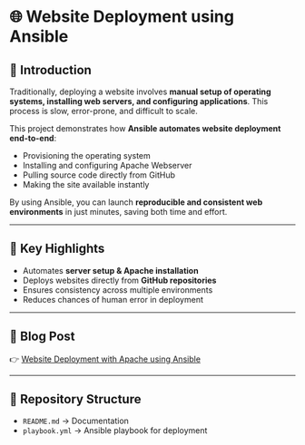 # 🌐 Website Deployment using Ansible

## 🔹 Introduction
Traditionally, deploying a website involves **manual setup of operating systems, installing web servers, and configuring applications**. This process is slow, error-prone, and difficult to scale.  

This project demonstrates how **Ansible automates website deployment end-to-end**:
- Provisioning the operating system  
- Installing and configuring Apache Webserver  
- Pulling source code directly from GitHub  
- Making the site available instantly  

By using Ansible, you can launch **reproducible and consistent web environments** in just minutes, saving both time and effort.

---

## 📌 Key Highlights
- Automates **server setup & Apache installation**  
- Deploys websites directly from **GitHub repositories**  
- Ensures consistency across multiple environments  
- Reduces chances of human error in deployment  

---

## 📖 Blog Post
👉 [Website Deployment with Apache using Ansible](https://www.linkedin.com/posts/aman-kant-mahto_building-a-project-to-launch-automatically-activity-7184491944276877312-LZe4)

---

## 📂 Repository Structure
- `README.md` → Documentation  
- `playbook.yml` → Ansible playbook for deployment  

